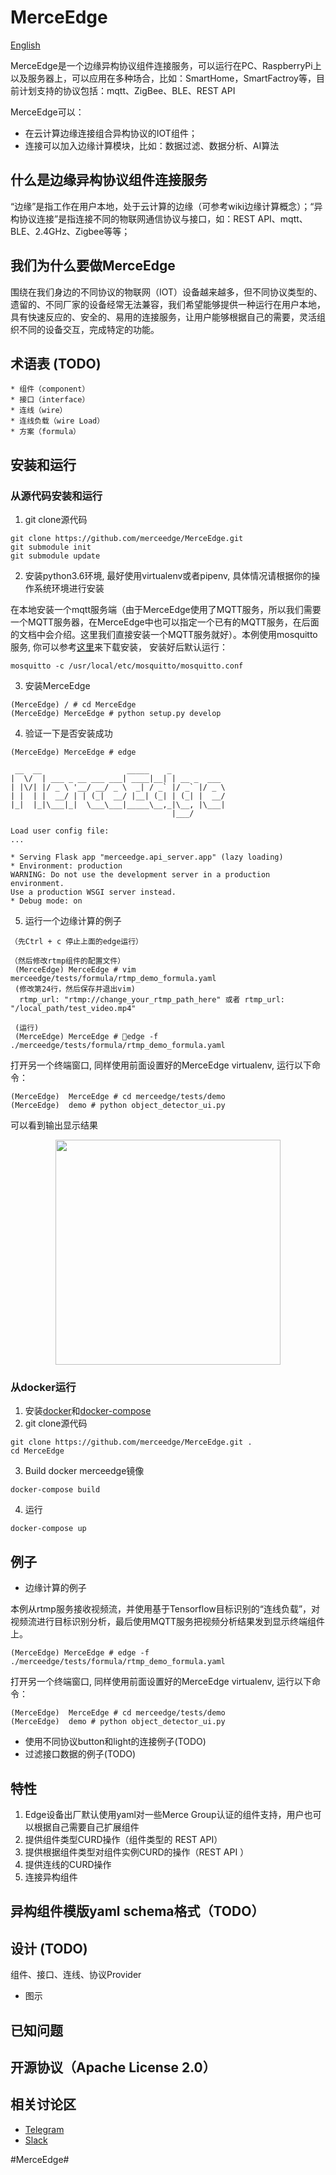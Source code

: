 # MerceEdge

[English](https://github.com/merceedge/MerceEdge/blob/master/README.md)


MerceEdge是一个边缘异构协议组件连接服务，可以运行在PC、RaspberryPi上以及服务器上，可以应用在多种场合，比如：SmartHome，SmartFactroy等，目前计划支持的协议包括：mqtt、ZigBee、BLE、REST API

MerceEdge可以：
* 在云计算边缘连接组合异构协议的IOT组件；
* 连接可以加入边缘计算模块，比如：数据过滤、数据分析、AI算法

## 什么是边缘异构协议组件连接服务

“边缘”是指工作在用户本地，处于云计算的边缘（可参考wiki边缘计算概念）；“异构协议连接”是指连接不同的物联网通信协议与接口，如：REST API、mqtt、BLE、2.4GHz、Zigbee等等；


## 我们为什么要做MerceEdge

围绕在我们身边的不同协议的物联网（IOT）设备越来越多，但不同协议类型的、遗留的、不同厂家的设备经常无法兼容，我们希望能够提供一种运行在用户本地，具有快速反应的、安全的、易用的连接服务，让用户能够根据自己的需要，灵活组织不同的设备交互，完成特定的功能。

## 术语表 (TODO)

    * 组件（component）
    * 接口（interface）
    * 连线（wire）
    * 连线负载（wire Load）
    * 方案（formula）


## 安装和运行
  ### 从源代码安装和运行
  1. git clone源代码

    git clone https://github.com/merceedge/MerceEdge.git
    git submodule init
    git submodule update

  2. 安装python3.6环境, 最好使用virtualenv或者pipenv, 具体情况请根据你的操作系统环境进行安装

在本地安装一个mqtt服务端（由于MerceEdge使用了MQTT服务，所以我们需要一个MQTT服务器，在MerceEdge中也可以指定一个已有的MQTT服务，在后面的文档中会介绍。这里我们直接安装一个MQTT服务就好）。本例使用mosquitto服务,  你可以参考[这里](https://mosquitto.org/download/)来下载安装， 安装好后默认运行：


    mosquitto -c /usr/local/etc/mosquitto/mosquitto.conf


  3. 安装MerceEdge

    (MerceEdge) / # cd MerceEdge
    (MerceEdge) MerceEdge # python setup.py develop




  4. 验证一下是否安装成功
   
    (MerceEdge) MerceEdge # edge

     __  __                   _____    _            
    |  \/  | ___ _ __ ___ ___| ____|__| | __ _  ___ 
    | |\/| |/ _ \ '__/ __/ _ \  _| / _` |/ _` |/ _ \
    | |  | |  __/ | | (_|  __/ |__| (_| | (_| |  __/
    |_|  |_|\___|_|  \___\___|_____\__,_|\__, |\___|
                                        |___/      

    Load user config file: 
    ...

    * Serving Flask app "merceedge.api_server.app" (lazy loading)
    * Environment: production
    WARNING: Do not use the development server in a production environment.
    Use a production WSGI server instead.
    * Debug mode: on



  5. 运行一个边缘计算的例子
   
    （先Ctrl + c 停止上面的edge运行）

    （然后修改rtmp组件的配置文件）
     (MerceEdge) MerceEdge # vim merceedge/tests/formula/rtmp_demo_formula.yaml
     (修改第24行，然后保存并退出vim)
      rtmp_url: "rtmp://change_your_rtmp_path_here" 或者 rtmp_url: "/local_path/test_video.mp4"

     (运行)
     (MerceEdge) MerceEdge # edge -f ./merceedge/tests/formula/rtmp_demo_formula.yaml

打开另一个终端窗口, 同样使用前面设置好的MerceEdge virtualenv, 运行以下命令：

    (MerceEdge)  MerceEdge # cd merceedge/tests/demo 
    (MerceEdge)  demo # python object_detector_ui.py

  可以看到输出显示结果
  
</a>
<p align="center">
    <img src="https://github.com/merceedge/resources/blob/master/object_detection_demo_record.gif?raw=true", width="360px">
</p>


### 从docker运行
  1. 安装[docker](https://docs.docker.com/install/overview/)和[docker-compose](https://docs.docker.com/compose/install/)
  2.   git clone源代码

    git clone https://github.com/merceedge/MerceEdge.git .
    cd MerceEdge

  3. Build docker merceedge镜像

    docker-compose build

  4.  运行

    docker-compose up


## 例子
  * 边缘计算的例子

  本例从rtmp服务接收视频流，并使用基于Tensorflow目标识别的“连线负载”，对视频流进行目标识别分析，最后使用MQTT服务把视频分析结果发到显示终端组件上。


    (MerceEdge) MerceEdge # edge -f ./merceedge/tests/formula/rtmp_demo_formula.yaml

打开另一个终端窗口, 同样使用前面设置好的MerceEdge virtualenv, 运行以下命令：

    (MerceEdge)  MerceEdge # cd merceedge/tests/demo 
    (MerceEdge)  demo # python object_detector_ui.py

  * 使用不同协议button和light的连接例子(TODO)
  * 过滤接口数据的例子(TODO)
  


## 特性
1. Edge设备出厂默认使用yaml对一些Merce Group认证的组件支持，用户也可以根据自己需要自己扩展组件
2. 提供组件类型CURD操作（组件类型的 REST API）
3. 提供根据组件类型对组件实例CURD的操作（REST API ）
4. 提供连线的CURD操作
5. 连接异构组件



## 异构组件模版yaml schema格式（TODO）
## 设计 (TODO)

组件、接口、连线、协议Provider

* 图示
## 已知问题
## 开源协议（Apache License 2.0）
## 相关讨论区
* [Telegram](https://t.me/joinchat/AC9xSxWoAgXjLnBuQPFDqw)
* [Slack](https://merceedgecommunity.slack.com/archives/CFNQ62K6Y)

#MerceEdge#

